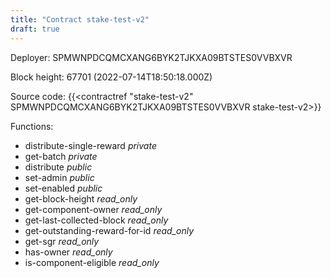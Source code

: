 ```yaml
---
title: "Contract stake-test-v2"
draft: true
---
```

Deployer: SPMWNPDCQMCXANG6BYK2TJKXA09BTSTES0VVBXVR


 



Block height: 67701 (2022-07-14T18:50:18.000Z)

Source code: {{<contractref "stake-test-v2" SPMWNPDCQMCXANG6BYK2TJKXA09BTSTES0VVBXVR stake-test-v2>}}

Functions:

* distribute-single-reward _private_
* get-batch _private_
* distribute _public_
* set-admin _public_
* set-enabled _public_
* get-block-height _read_only_
* get-component-owner _read_only_
* get-last-collected-block _read_only_
* get-outstanding-reward-for-id _read_only_
* get-sgr _read_only_
* has-owner _read_only_
* is-component-eligible _read_only_
